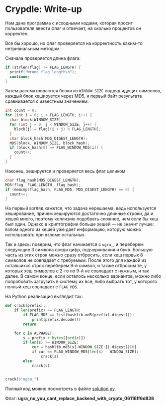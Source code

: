 # Crypdle: Write-up

Нам дана программа с исходными кодами, которая просит пользователя ввести флаг и отвечает, на сколько процентов он корректен.

Все бы хорошо, но флаг проверяется на корректность каким-то нетривиальным методом.

Сначала проверяется длина флага:

```c
if (strlen(flag) != FLAG_LENGTH) {
  printf("Wrong flag length\n");
  continue;
}
```

Затем рассматриваются блоки из `WINDOW_SIZE` подряд идущих символов, каждый блок хешируется через MD5, и первый байт результата сравнивается с известным значением:

```c
int count = 0;
for (int i = 0; i < FLAG_LENGTH; i++) {
  char block[WINDOW_SIZE];
  for (int j = 0; j < WINDOW_SIZE; j++) {
    block[j] = flag[(i + j) % FLAG_LENGTH];
  }
  char block_hash[MD5_DIGEST_LENGTH];
  MD5(block, WINDOW_SIZE, block_hash);
  if (block_hash[0] == FLAG_WINDOW_MD5[i]) {
    count++;
  }
}
```

Наконец, хешируется и проверяется весь флаг целиком:

```c
char flag_hash[MD5_DIGEST_LENGTH];
MD5(flag, FLAG_LENGTH, flag_hash);
if (memcmp(flag_hash, FLAG_MD5, MD5_DIGEST_LENGTH) == 0) {
  count++;
}
```

На первый взгляд кажется, что задача нерешаема, ведь используется хеширование, причем хешируются достаточно длинные строки, да и хешей много, поэтому коллизию подобрать сложнее, чем если бы хеш был один. Однако в криптографии больше хешей — не значит лучше: взлом одного из хешей уже дает информацию, которую можно использовать при взломе остальных.

Так и здесь: поверим, что флаг начинается с `ugra_`, и переберем следующие 3 символа среди цифр, подчеркивания и букв. Большую часть из этих строк можно сразу отбросить, если хеш первых 8 символов не совпадает с требуемым. После этого для каждой из оставшихся строк переберем 9-й символ, и также отбросим те, у которых хеш символов с 2-го по 9-й не совпадает с нужным, и так далее. В самом конце, если осталось несколько вариантов, можно либо попробовать загрузить в систему их все, либо выбрать тот, у которого полный хеш совпадает с `FLAG_MD5`.

На Python реализация выглядит так:

```python
def crack(prefix):
    if len(prefix) == FLAG_LENGTH:
        if FLAG_MD5 == list(hashlib.md5(prefix).digest()):
            print(prefix.decode())
        return

    for c in ALPHABET:
        s = prefix + bytes([ord(c)])
        if len(s) >= WINDOW_SIZE:
            cur = hashlib.md5(s[-WINDOW_SIZE:]).digest()[0]
            if cur == FLAG_WINDOW_MD5[len(s) - WINDOW_SIZE]:
                crack(s)
        else:
            crack(s)


crack(b"ugra_")
```

Полный код можно посмотреть в файле [solution.py](solution.py).

Флаг: **ugra_no_you_cant_replace_backend_with_crypto_06118ff6d838**
